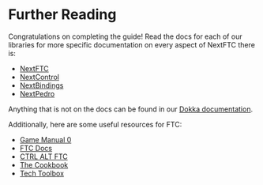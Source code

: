 # Further Reading

Congratulations on completing the guide! Read the docs for each of our
libraries for more specific documentation on every aspect of NextFTC there is:

- [NextFTC](/nextftc)
- [NextControl](/control)
- [NextBindings](/bindings)
- [NextPedro](/pedro)

Anything that is not on the docs can be found in our
[Dokka documentation](https://javadoc.io/doc/dev.nextftc).

Additionally, here are some useful resources for FTC:

- [Game Manual 0](https://gm0.org)
- [FTC Docs](https://ftc-docs.firstinspires.org/en/latest/)
- [CTRL ALT FTC](https://www.ctrlaltftc.com)
- [The Cookbook](https://cookbook.dairy.foundation)
- [Tech Toolbox](https://ftc-tech-toolbox.vercel.app/docs/category/getting-started)